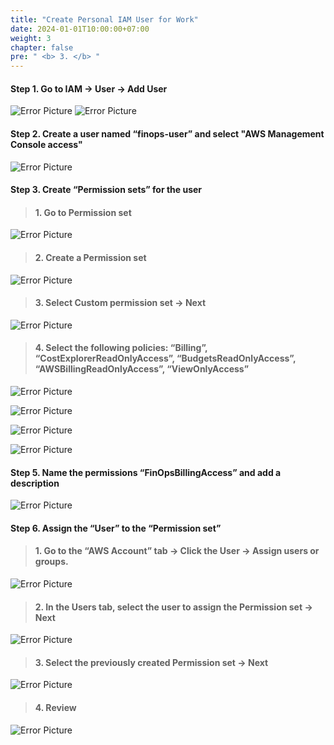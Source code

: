 ```yaml
---
title: "Create Personal IAM User for Work"
date: 2024-01-01T10:00:00+07:00
weight: 3
chapter: false
pre: " <b> 3. </b> "
---
```


#### Step 1. Go to IAM → User → Add User

![Error Picture](/static/images/AWS-Pic/IAM-User.png)
![Error Picture](/static/images/AWS-Pic/AddUserr.png)

#### Step 2. Create a user named “finops-user” and select "AWS Management Console access"

![Error Picture](/static/images/AWS-Pic/CreUser.png)

#### Step 3. Create “Permission sets” for the user

> #### 1. Go to Permission set

![Error Picture](/static/images/AWS-Pic/VaoPer.png)

> #### 2. Create a Permission set

![Error Picture](/static/images/AWS-Pic/TaoPer.png)

> #### 3. Select Custom permission set → Next

![Error Picture](/static/images/AWS-Pic/CusPer.png)

> #### 4. Select the following policies: “Billing”, “CostExplorerReadOnlyAccess”, “BudgetsReadOnlyAccess”, “AWSBillingReadOnlyAccess”, “ViewOnlyAccess”

![Error Picture](/static/images/AWS-Pic/Billing.png)

![Error Picture](/static/images/AWS-Pic/Access.png)

![Error Picture](/static/images/AWS-Pic/Billing-Access.png)

![Error Picture](/static/images/AWS-Pic/View-Access.png)

#### Step 5. Name the permissions “FinOpsBillingAccess” and add a description

![Error Picture](/static/images/AWS-Pic/FinOpsAccess.png)

#### Step 6. Assign the “User” to the “Permission set”

> #### 1. Go to the “AWS Account” tab → Click the User → Assign users or groups.

![Error Picture](/static/images/AWS-Pic/AssignUser.png)

> #### 2. In the Users tab, select the user to assign the Permission set → Next

![Error Picture](/static/images/AWS-Pic/TabUser.png)

> #### 3. Select the previously created Permission set → Next

![Error Picture](/static/images/AWS-Pic/SetPer.png)

> #### 4. Review

![Error Picture](/static/images/AWS-Pic/CheckPer.png)
